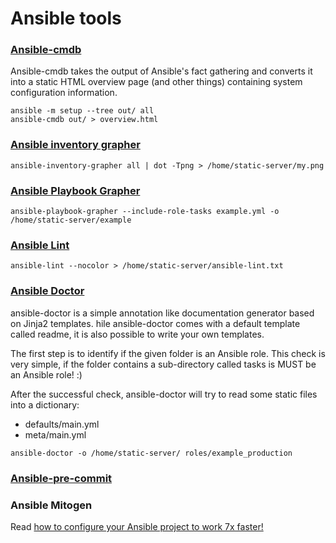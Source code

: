 # Ansible tools

### [Ansible-cmdb](https://github.com/fboender/ansible-cmdb)

Ansible-cmdb takes the output of Ansible's fact gathering and converts 
it into a static HTML overview page (and other things) containing system configuration information.

```
ansible -m setup --tree out/ all
ansible-cmdb out/ > overview.html
```

### [Ansible inventory grapher](https://github.com/willthames/ansible-inventory-grapher)

```
ansible-inventory-grapher all | dot -Tpng > /home/static-server/my.png
```

### [Ansible Playbook Grapher](https://github.com/haidaraM/ansible-playbook-grapher)

```
ansible-playbook-grapher --include-role-tasks example.yml -o /home/static-server/example
```

### [Ansible Lint](https://ansible-lint.readthedocs.io/en/latest/installing.html)

```
ansible-lint --nocolor > /home/static-server/ansible-lint.txt
```

### [Ansible Doctor](https://ansible-doctor.geekdocs.de/)

ansible-doctor is a simple annotation like documentation generator based on Jinja2 templates. 
hile ansible-doctor comes with a default template called readme, it is also possible to write your own templates.  

The first step is to identify if the given folder is an Ansible role. This check is very simple, 
if the folder contains a sub-directory called tasks is MUST be an Ansible role! :)   

After the successful check, ansible-doctor will try to read some static files into a dictionary:
- defaults/main.yml
- meta/main.yml

```
ansible-doctor -o /home/static-server/ roles/example_production
```




### [**Ansible-pre-commit**](https://github.com/adarnimrod/ansible-pre-commit)

### Ansible Mitogen

Read [how to configure your Ansible project to work 7x faster!](https://mitogen.networkgenomics.com/ansible_detailed.html#installation)

